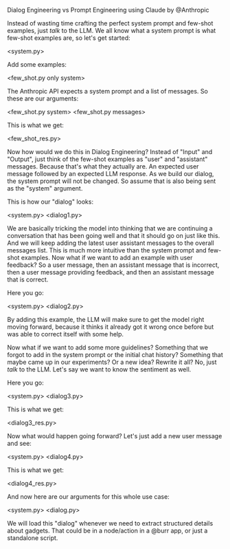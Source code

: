Dialog Engineering vs Prompt Engineering using Claude by @Anthropic

Instead of wasting time crafting the perfect system prompt and few-shot examples, just _talk_ to the LLM.
We all know what a system prompt is what few-shot examples are, so let's get started:

<system.py>

Add some examples:

<few_shot.py only system>

The Anthropic API expects a system prompt and a list of messages. So these are our arguments:

<few_shot.py system>
<few_shot.py messages>

This is what we get:

<few_shot_res.py>

Now how would we do this in Dialog Engineering? Instead of "Input" and "Output", just think of the few-shot examples as "user" and "assistant" messages. Because that's what they actually are. An expected user message followed by an expected LLM response.
As we build our dialog, the system prompt will not be changed. So assume that is also being sent as the "system" argument.

This is how our "dialog" looks:

<system.py>
<dialog1.py>


We are basically tricking the model into thinking that we are continuing a conversation that has been going well and that it should go on just like this. And we will keep adding the latest user assistant messages to the overall messages list. This is much more intuitive than the system prompt and few-shot examples.
Now what if we want to add an example with user feedback? So a user message, then an assistant message that is incorrect, then a user message providing feedback, and then an assistant message that is correct.

Here you go:

<system.py>
<dialog2.py>

By adding this example, the LLM will make sure to get the model right moving forward, because it thinks it already got it wrong once before but was able to correct itself with some help.

Now what if we want to add some more guidelines? Something that we forgot to add in the system prompt or the initial chat history? Something that maybe came up in our experiments? Or a new idea? Rewrite it all? No, just _talk_ to the LLM. Let's say we want to know the sentiment as well.

Here you go:

<system.py>
<dialog3.py>

This is what we get:

<dialog3_res.py>

Now what would happen going forward?
Let's just add a new user message and see:

<system.py>
<dialog4.py>

This is what we get:

<dialog4_res.py>

And now here are our arguments for this whole use case:

<system.py>
<dialog.py>

We will load this "dialog" whenever we need to extract structured details about gadgets. That could be in a node/action in a @burr app, or just a standalone script.